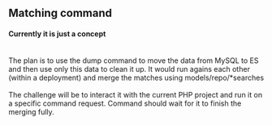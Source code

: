 ## Matching command

#### Currently it is just a concept
<br />
The plan is to use the dump command to move the data from MySQL to ES and then use only this data to clean it up. It would run agains each other (within a deployment) and merge the matches using models/repo/*searches
<br /><br />
The challenge will be to interact it with the current PHP project and run it on a specific command request. Command should wait for it to finish the merging fully. 
<br />
